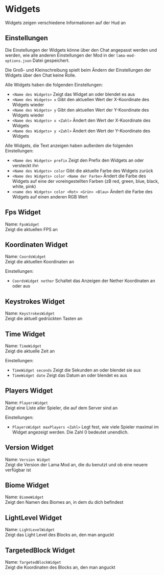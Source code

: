 # Widgets

Widgets zeigen verschiedene Informationen auf der Hud an

## Einstellungen

Die Einstellungen der Widgets könne über den Chat angepasst werden und werden, wie alle anderen Einstellungen der Mod in der `lama-mod-options.json` Datei gespeichert.

Die Groß- und Kleinschreibung spielt beim Ändern der Einstellungen der Widgets über den Chat keine Rolle.

Alle Widgets haben die folgenden Einstellungen:

- `<Name des Widgets>` Zeigt das Widget an oder blendet es aus
- `<Name des Widgets> x` Gibt den aktuellen Wert der X-Koordinate des Widgets wieder
- `<Name des Widgets> y` Gibt den aktuellen Wert der Y-Koordinate des Widgets wieder
- `<Name des Widgets> x <Zahl>` Ändert den Wert der X-Koordinate des Widgets
- `<Name des Widgets> y <Zahl>` Ändert den Wert der Y-Koordinate des Widgets

Alle Widgets, die Text anzeigen haben außerdem die folgenden Einstellungen:

- `<Name des Widgets> prefix` Zeigt den Prefix den Widgets an oder versteckt ihn
- `<Name des Widgets> color` Gibt die aktuelle Farbe des Widgets zurück
- `<Name des Widgets> color <Name der Farbe>` Ändert die Farbe des Widgets auf eine der voreingestellten Farben (zB red, green, blue, black, white, pink)
- `<name des Widgets> color <Rot> <Grün> <Blau>` Ändert die Farbe des Widgets auf einen anderen RGB Wert

## Fps Widget

Name: `FpsWidget`  
Zeigt die aktuellen FPS an

## Koordinaten Widget

Name: `CoordsWidget`  
Zeigt die aktuellen Koordinaten an

Einstellungen:

- `CoordsWidget nether` Schaltet das Anzeigen der Nether Koordinaten an oder aus

## Keystrokes Widget

Name: `KeystrokesWidget`  
Zeigt die aktuell gedrückten Tasten an

## Time Widget

Name: `TimeWidget`  
Zeigt die aktuelle Zeit an

Einstellungen:

- `TimeWidget seconds` Zeigt die Sekunden an oder blendet sie aus
- `TimeWidget date` Zeigt das Datum an oder blendet es aus

## Players Widget

Name: `PlayersWidget`  
Zeigt eine Liste aller Spieler, die auf dem Server sind an

Einstellungen:

- `PlayersWidget maxPlayers <Zahl>` Legt fest, wie viele Spieler maximal im Widget angezeigt werden. Die Zahl 0 bedeutet unendlich.

## Version Widget

Name: `Version Widget`  
Zeigt die Version der Lama Mod an, die du benutzt und ob eine neuere verfügbar ist

## Biome Widget

Name: `BiomeWidget`  
Zeigt den Namen des Biomes an, in dem du dich befindest

## LightLevel Widget

Name: `LightLevelWidget`  
Zeigt das Light Level des Blocks an, den man anguckt

## TargetedBlock Widget

Name: `TargetedBlockWidget`  
Zeigt die Koordinaten des Blocks an, den man anguckt

